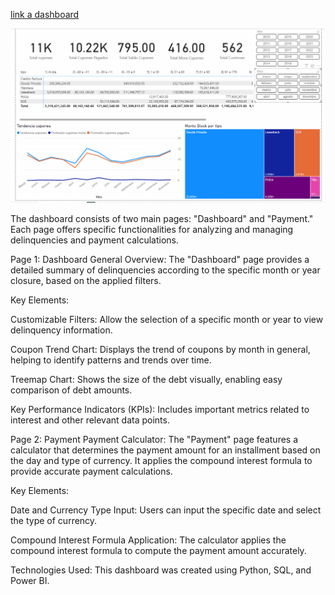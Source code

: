 [link a dashboard](https://app.powerbi.com/view?r=eyJrIjoiMjcxZDZjYTItYmM1NC00NjM5LTg1NmItN2QwZTNiM2Y1MTJmIiwidCI6ImZlNTVmYTkxLTI3NDQtNGRjMi04YWViLTNlODA3ZmY1ZjEwNiIsImMiOjR9&pageName=ReportSection90c20cfa0567b48ea749)

![asd](animation2.gif)

The dashboard consists of two main pages: "Dashboard" and "Payment." Each page offers specific functionalities for analyzing and managing delinquencies and payment calculations.

Page 1: Dashboard
General Overview:
The "Dashboard" page provides a detailed summary of delinquencies according to the specific month or year closure, based on the applied filters.

Key Elements:

Customizable Filters:
Allow the selection of a specific month or year to view delinquency information.

Coupon Trend Chart:
Displays the trend of coupons by month in general, helping to identify patterns and trends over time.

Treemap Chart:
Shows the size of the debt visually, enabling easy comparison of debt amounts.

Key Performance Indicators (KPIs):
Includes important metrics related to interest and other relevant data points.

Page 2: Payment
Payment Calculator:
The "Payment" page features a calculator that determines the payment amount for an installment based on the day and type of currency. It applies the compound interest formula to provide accurate payment calculations.

Key Elements:

Date and Currency Type Input:
Users can input the specific date and select the type of currency.

Compound Interest Formula Application:
The calculator applies the compound interest formula to compute the payment amount accurately.

Technologies Used:
This dashboard was created using Python, SQL, and Power BI.
